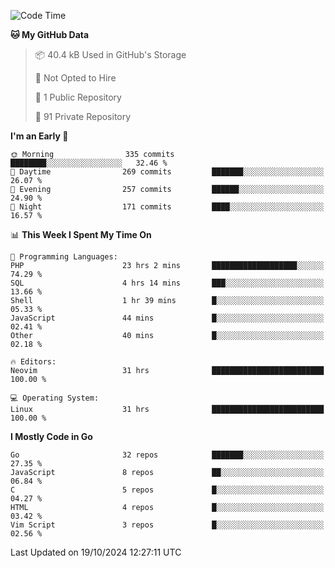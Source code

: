 
<!--START_SECTION:waka-->
![Code Time](http://img.shields.io/badge/Code%20Time-5%2C393%20hrs%2055%20mins-blue)

**🐱 My GitHub Data** 

> 📦 40.4 kB Used in GitHub's Storage 
 > 
> 🚫 Not Opted to Hire
 > 
> 📜 1 Public Repository 
 > 
> 🔑 91 Private Repository 
 > 
**I'm an Early 🐤** 

```text
🌞 Morning                335 commits         ████████░░░░░░░░░░░░░░░░░   32.46 % 
🌆 Daytime                269 commits         ███████░░░░░░░░░░░░░░░░░░   26.07 % 
🌃 Evening                257 commits         ██████░░░░░░░░░░░░░░░░░░░   24.90 % 
🌙 Night                  171 commits         ████░░░░░░░░░░░░░░░░░░░░░   16.57 % 
```


📊 **This Week I Spent My Time On** 

```text
💬 Programming Languages: 
PHP                      23 hrs 2 mins       ███████████████████░░░░░░   74.29 % 
SQL                      4 hrs 14 mins       ███░░░░░░░░░░░░░░░░░░░░░░   13.66 % 
Shell                    1 hr 39 mins        █░░░░░░░░░░░░░░░░░░░░░░░░   05.33 % 
JavaScript               44 mins             █░░░░░░░░░░░░░░░░░░░░░░░░   02.41 % 
Other                    40 mins             █░░░░░░░░░░░░░░░░░░░░░░░░   02.18 % 

🔥 Editors: 
Neovim                   31 hrs              █████████████████████████   100.00 % 

💻 Operating System: 
Linux                    31 hrs              █████████████████████████   100.00 % 
```

**I Mostly Code in Go** 

```text
Go                       32 repos            ███████░░░░░░░░░░░░░░░░░░   27.35 % 
JavaScript               8 repos             ██░░░░░░░░░░░░░░░░░░░░░░░   06.84 % 
C                        5 repos             █░░░░░░░░░░░░░░░░░░░░░░░░   04.27 % 
HTML                     4 repos             █░░░░░░░░░░░░░░░░░░░░░░░░   03.42 % 
Vim Script               3 repos             █░░░░░░░░░░░░░░░░░░░░░░░░   02.56 % 
```




 Last Updated on 19/10/2024 12:27:11 UTC
<!--END_SECTION:waka-->
